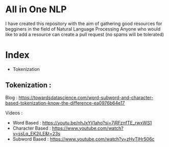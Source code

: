 # All in One NLP
I have created this repository with the aim of gathering good resources for begginers in the field of Natural Language Processing
Anyone who would like to add a resource can create a pull request (no spams will be tolerated)

# Index
- Tokenization

## Tokenization :

Blog : https://towardsdatascience.com/word-subword-and-character-based-tokenization-know-the-difference-ea0976b64e17

Videos : 
- Word Based : https://youtu.be/nhJxYji1aho?si=7jRFznfTE_rwxWS1
- Character Based : https://www.youtube.com/watch?v=ssLq_EK2jLE&t=23s
- Subword Based : https://www.youtube.com/watch?v=zHvTiHr506c
